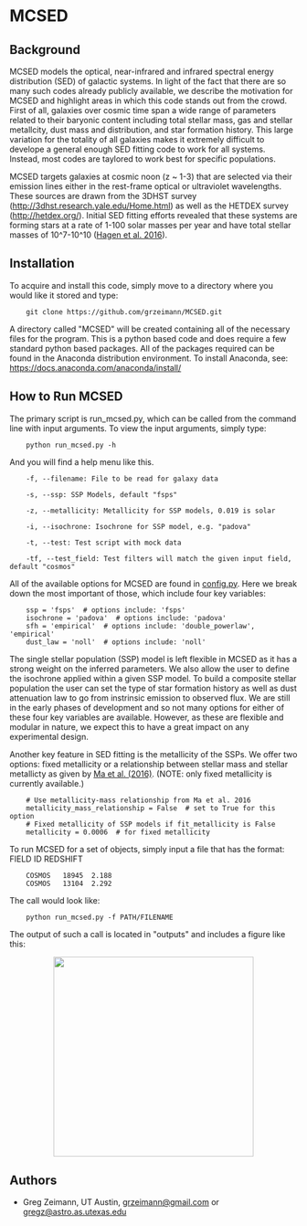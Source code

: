 # MCSED

## Background
MCSED models the optical, near-infrared and infrared spectral energy distribution (SED) of galactic systems.  In light of the fact that there are so many such codes already publicly available, we describe the motivation for MCSED and highlight areas in which this code stands out from the crowd.  First of all, galaxies over cosmic time span a wide range of parameters related to their baryonic content including total stellar mass, gas and stellar metallcity, dust mass and distribution, and star formation history.  This large variation for the totality of all galaxies makes it extremely difficult to develope a general enough SED fitting code to work for all systems.  Instead, most codes are taylored to work best for specific populations.  

MCSED targets galaxies at cosmic noon (z ~ 1-3) that are selected via their emission lines either in the rest-frame optical or ultraviolet wavelengths.  These sources are drawn from the 3DHST survey (http://3dhst.research.yale.edu/Home.html) as well as the HETDEX survey (http://hetdex.org/).  Initial SED fitting efforts revealed that these systems are forming stars at a rate of 1-100 solar masses per year and have total stellar masses of 10^7-10^10 ([Hagen et al. 2016](http://adsabs.harvard.edu/abs/2016ApJ...817...79H)).  

## Installation
To acquire and install this code, simply move to a directory where you would like it stored and type:

        git clone https://github.com/grzeimann/MCSED.git

A directory called "MCSED" will be created containing all of the necessary files for the program.  This is a python based code and does require a few standard python based packages.  All of the packages required can be found in the Anaconda distribution environment.  To install Anaconda, see:
https://docs.anaconda.com/anaconda/install/

## How to Run MCSED
The primary script is run_mcsed.py, which can be called from the command line with input arguments.  To view the input arguments, simply type:

        python run_mcsed.py -h

And you will find a help menu like this.
  
        -f, --filename: File to be read for galaxy data
                        
        -s, --ssp: SSP Models, default "fsps"
                        
        -z, --metallicity: Metallicity for SSP models, 0.019 is solar
                        
        -i, --isochrone: Isochrone for SSP model, e.g. "padova"
                        
        -t, --test: Test script with mock data
                        
        -tf, --test_field: Test filters will match the given input field, default "cosmos"
        
All of the available options for MCSED are found in [config.py](https://github.com/grzeimann/MCSED/edit/master/config.py).  Here we break down the most important of those, which include four key variables:

        ssp = 'fsps'  # options include: 'fsps'
        isochrone = 'padova'  # options include: 'padova'
        sfh = 'empirical'  # options include: 'double_powerlaw', 'empirical'
        dust_law = 'noll'  # options include: 'noll'

The single stellar population (SSP) model is left flexible in MCSED as it has a strong weight on the inferred parameters.  We also allow the user to define the isochrone applied within a given SSP model.  To build a composite stellar population the user can set the type of star formation history as well as dust attenuation law to go from instrinsic emission to observed flux.  We are still in the early phases of development and so not many options for either of these four key variables are available.  However, as these are flexible and modular in nature, we expect this to have a great impact on any experimental design.

Another key feature in SED fitting is the metallicity of the SSPs.  We offer two options: fixed metallicity or a relationship between stellar mass and stellar metallicty as given by [Ma et al. (2016)](http://adsabs.harvard.edu/abs/2016MNRAS.456.2140M). (NOTE: only fixed metallicity is currently available.)

        # Use metallicity-mass relationship from Ma et al. 2016
        metallicity_mass_relationship = False  # set to True for this option
        # Fixed metallicity of SSP models if fit_metallicity is False
        metallicity = 0.0006  # for fixed metallicity

To run MCSED for a set of objects, simply input a file that has the format: FIELD ID REDSHIFT

        COSMOS   18945  2.188
        COSMOS   13104  2.292

The call would look like:

        python run_mcsed.py -f PATH/FILENAME 
        
The output of such a call is located in "outputs" and includes a figure like this:
<p align="center">
  <img src="https://github.com/grzeimann/MCSED/edit/master/example_triangle.png" width="350"/>
</p>

## Authors

* Greg Zeimann, UT Austin, grzeimann@gmail.com or gregz@astro.as.utexas.edu
